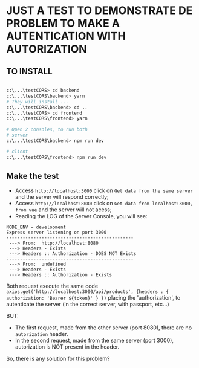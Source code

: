 # JUST A TEST TO DEMONSTRATE DE PROBLEM TO MAKE A AUTENTICATION WITH AUTORIZATION

## TO INSTALL

```bash

c:\...\testCORS> cd backend
c:\...\testCORS\backend> yarn
# They will install ...
c:\...\testCORS\backend> cd ..
c:\...\testCORS> cd frontend
c:\...\testCORS\frontend> yarn

# Open 2 consoles, to run both
# server
c:\...\testCORS\backend> npm run dev

# client
c:\...\testCORS\frontend> npm run dev

```

## Make the test

- Access `http://localhost:3000` click on `Get data from the same server` and the server will respond correctly;
- Access `http://localhost:8080` click on `Get data from localhost:3000, from vue` and the server will not acess;
- Reading the LOG of the Server Console, you will see:

```
NODE_ENV = development
Express server listening on port 3000
-----------------------------------------------
 ---> From:  http://localhost:8080
 ---> Headers - Exists
 ---> Headers :: Authorization - DOES NOT Exists
-----------------------------------------------
 ---> From:  undefined
 ---> Headers - Exists
 ---> Headers :: Authorization - Exists
```

Both request execute the same code `axios.get('http://localhost:3000/api/products', {headers : { authorization: 'Bearer ${token}' } })` placing the 'authorization', to autenticate the server (in the correct server, with passport, etc...)

BUT:

- The first request, made from the other server (port 8080), there are no `autorization` header.   
- In the second request, made from the same server (port 3000), autorization is NOT present in the header.

So, there is any solution for this problem?

